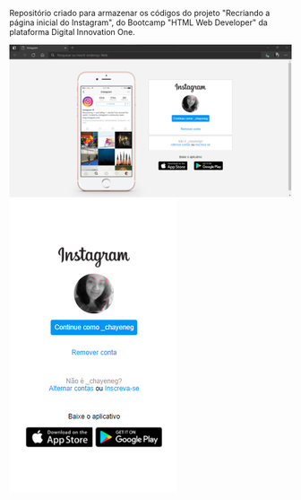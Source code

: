 Repositório criado para armazenar os códigos do projeto "Recriando a página inicial do Instagram", do Bootcamp "HTML Web Developer" da plataforma Digital Innovation One. 

<img src="/img/Print1.png" alt="Print de Tela 1"/>

<img src="/img/Print2.png" alt="Print de Tela 2"/>
